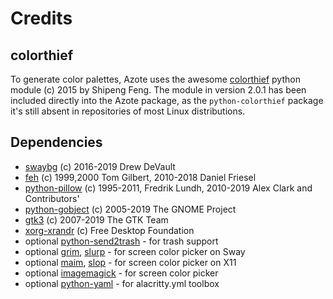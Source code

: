 # Credits

## colorthief

To generate color palettes, Azote uses the awesome [colorthief](https://github.com/fengsp/color-thief-py) python 
module (c) 2015 by Shipeng Feng. The module in version 2.0.1 has been included directly into the Azote package, as the 
`python-colorthief` package it's still absent in repositories of most Linux distributions. 

## Dependencies

- [swaybg](https://github.com/swaywm/swaybg) (c) 2016-2019 Drew DeVault
- [feh](https://feh.finalrewind.org) (c) 1999,2000 Tom Gilbert, 2010-2018 Daniel Friesel
- [python-pillow](https://python-pillow.github.io) (c) 1995-2011, Fredrik Lundh, 2010-2019 Alex Clark and Contributors'
- [python-gobject](https://wiki.gnome.org/Projects/PyGObject) (c) 2005-2019 The GNOME Project
- [gtk3](https://www.gtk.org) (c) 2007-2019 The GTK Team
- [xorg-xrandr](https://xorg.freedesktop.org) (c) Free Desktop Foundation
- optional [python-send2trash](https://github.com/hsoft/send2trash) - for trash support
- optional [grim](https://github.com/emersion/grim), [slurp](https://github.com/emersion/slurp) -  for screen color picker on Sway
- optional [maim](https://github.com/naelstrof/maim), [slop](https://github.com/naelstrof/slop) - for screen color picker on X11
- optional [imagemagick](https://imagemagick.org) - for screen color picker
- optional [python-yaml](https://pyyaml.org/wiki/PyYAML) - for alacritty.yml toolbox